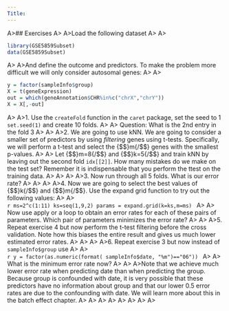 ```yaml
---
Title:
---
```


A>## Exercises
A>
A>Load the following dataset
A>
A>
```r
library(GSE5859Subset)
data(GSE5859Subset)
```
A>
A>And define the outcome and predictors. To make the problem more difficult we will only consider autosomal genes:
A>
A>
```r
y = factor(sampleInfo$group)
X = t(geneExpression)
out = which(geneAnnotation$CHR%in%c("chrX","chrY"))
X = X[,-out]
```
A>
A>1. Use the `createFold` function in the `caret` package, set the seed to 1 `set.seed(1)` and create 10 folds. 
A>
A>    Question: What is the 2nd entry in the fold 3
A>
A>
A>2. We are going to use kNN. We are going to consider a smaller set of predictors by using _filtering_ genes using t-tests. Specifically, we will perform a t-test and select the {$$}m{/$$} genes with the smallest p-values.
A>
A>    Let {$$}m=8{/$$} and {$$}k=5{/$$} and train kNN by leaving out the second fold `idx[[2]]`. How many mistakes do we make on the test set? Remember it is indispensable that you perform the ttest on the training data.
A>
A>
A>
A>3. Now run through all 5 folds. What is our error rate?
A>
A>
A>
A>4. Now we are going to select the best values of {$$}k{/$$} and {$$}m{/$$}. Use the expand grid function to try out the following values:
A>
A>    
    ```r
    ms=2^c(1:11)
    ks=seq(1,9,2)
    params = expand.grid(k=ks,m=ms)
    ```
A>
A>    Now use apply or a loop to obtain an error rates for each of these pairs of parameters. Which pair of parameters minimizes the error rate?
A>
A>
A>5. Repeat exercise 4 but now perform the t-test filtering before the cross validation. Note how this biases the entire result and gives us much lower estimated error rates.
A>
A>
A>
A>6. Repeat exercise 3 but now instead of `sampleInfo$group` use 
A>
A>    
    ```r
    y = factor(as.numeric(format( sampleInfo$date, "%m")=="06"))
    ```
A>
A>    What is the minimum error rate now?
A>
A>
A>Note that we achieve much lower error rate when predicting date than when predicting the group. Because group is confounded with date, it is very possible that these predictors have no information about group and that our lower 0.5 error rates are due to the confounding with date. We will learn more about this in the batch effect chapter.
A>
A>
A>
A>
A>
A>
A>
A>
